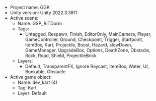 <!-- UNITY CODE ASSIST INSTRUCTIONS START -->
- Project name: GGK
- Unity version: Unity 2022.3.38f1
- Active scene:
  - Name: GSP_RITDorm
  - Tags:
    - Untagged, Respawn, Finish, EditorOnly, MainCamera, Player, GameController, Ground, Checkpoint, Trigger, Startpoint, ItemBox, Kart, Projectile, Boost, Hazard, slowDown, GameManager, UpgradeBox, Options, DeathZone, Obstacle, Rock, Road, Shield, ProjectileBrick
  - Layers:
    - Default, TransparentFX, Ignore Raycast, ItemBox, Water, UI, Bonkable, Obstacle
- Active game object:
  - Name: dev_kart (4)
  - Tag: Kart
  - Layer: Default
<!-- UNITY CODE ASSIST INSTRUCTIONS END -->